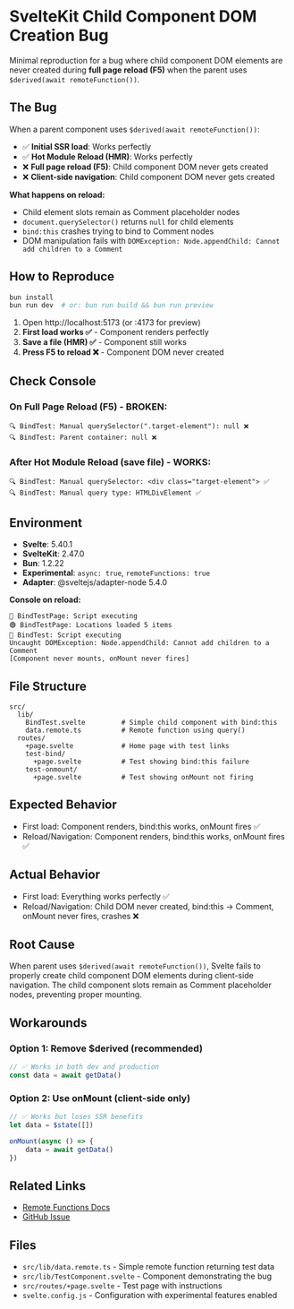 # SvelteKit Child Component DOM Creation Bug

Minimal reproduction for a bug where child component DOM elements are never created during **full page reload (F5)** when the parent uses `$derived(await remoteFunction())`.

## The Bug

When a parent component uses `$derived(await remoteFunction())`:

- ✅ **Initial SSR load**: Works perfectly
- ✅ **Hot Module Reload (HMR)**: Works perfectly
- ❌ **Full page reload (F5)**: Child component DOM never gets created
- ❌ **Client-side navigation**: Child component DOM never gets created

**What happens on reload:**

- Child element slots remain as Comment placeholder nodes
- `document.querySelector()` returns `null` for child elements
- `bind:this` crashes trying to bind to Comment nodes
- DOM manipulation fails with `DOMException: Node.appendChild: Cannot add children to a Comment`

## How to Reproduce

```bash
bun install
bun run dev  # or: bun run build && bun run preview
```

1. Open http://localhost:5173 (or :4173 for preview)
2. **First load works ✅** - Component renders perfectly
3. **Save a file (HMR) ✅** - Component still works
4. **Press F5 to reload ❌** - Component DOM never created

## Check Console

### On Full Page Reload (F5) - BROKEN:

```
🔍 BindTest: Manual querySelector(".target-element"): null ❌
🔍 BindTest: Parent container: null ❌
```

### After Hot Module Reload (save file) - WORKS:

```
🔍 BindTest: Manual querySelector: <div class="target-element"> ✅
🔍 BindTest: Manual query type: HTMLDivElement ✅
```

## Environment

- **Svelte**: 5.40.1
- **SvelteKit**: 2.47.0
- **Bun**: 1.2.22
- **Experimental**: `async: true`, `remoteFunctions: true`
- **Adapter**: @sveltejs/adapter-node 5.4.0

**Console on reload:**

```
🔵 BindTestPage: Script executing
🟢 BindTestPage: Locations loaded 5 items
🔵 BindTest: Script executing
Uncaught DOMException: Node.appendChild: Cannot add children to a Comment
[Component never mounts, onMount never fires]
```

## File Structure

```
src/
  lib/
    BindTest.svelte         # Simple child component with bind:this
    data.remote.ts          # Remote function using query()
  routes/
    +page.svelte            # Home page with test links
    test-bind/
      +page.svelte          # Test showing bind:this failure
    test-onmount/
      +page.svelte          # Test showing onMount not firing
```

## Expected Behavior

- First load: Component renders, bind:this works, onMount fires ✅
- Reload/Navigation: Component renders, bind:this works, onMount fires ✅

## Actual Behavior

- First load: Everything works perfectly ✅
- Reload/Navigation: Child DOM never created, bind:this → Comment, onMount never fires, crashes ❌

## Root Cause

When parent uses `$derived(await remoteFunction())`, Svelte fails to properly create child component DOM elements during client-side navigation. The child component slots remain as Comment placeholder nodes, preventing proper mounting.

## Workarounds

### Option 1: Remove $derived (recommended)

```typescript
// ✅ Works in both dev and production
const data = await getData()
```

### Option 2: Use onMount (client-side only)

```typescript
// ✅ Works but loses SSR benefits
let data = $state([])

onMount(async () => {
	data = await getData()
})
```

## Related Links

- [Remote Functions Docs](https://svelte.dev/docs/kit/remote-functions)
- [GitHub Issue](GITHUB_ISSUE.md)

## Files

- `src/lib/data.remote.ts` - Simple remote function returning test data
- `src/lib/TestComponent.svelte` - Component demonstrating the bug
- `src/routes/+page.svelte` - Test page with instructions
- `svelte.config.js` - Configuration with experimental features enabled
